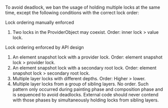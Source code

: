To avoid deadlock, we ban the usage of holding multiple locks at the same time, except the following conditions with the correct lock order:

Lock ordering manually enforced
1. Two locks in the ProviderObject may coexist. Order: inner lock > value lock.


Lock ordering enforced by API design
1. An element snapshot lock with a provider lock. Order: element snapshot lock > provider lock.
2. An element snapshot lock with a secondary root lock. Order: element snapshot lock > secondary root lock.
3. Multiple layer locks with different depths. Order: Higher > lower. 
4. Multiple layer locks from a group of sibling layers. No order. Such pattern only occurred during painting phase and composition phase and is sequenced to avoid deadlocks. External code should never contend with those phases by simultaneously holding locks from sibling layers.